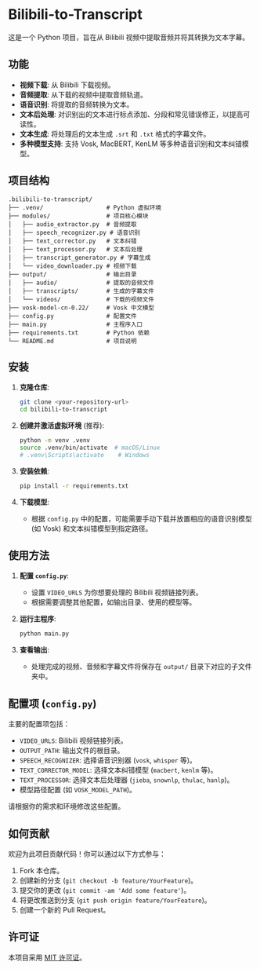 # Bilibili-to-Transcript

这是一个 Python 项目，旨在从 Bilibili 视频中提取音频并将其转换为文本字幕。

## 功能

*   **视频下载**: 从 Bilibili 下载视频。
*   **音频提取**: 从下载的视频中提取音频轨道。
*   **语音识别**: 将提取的音频转换为文本。
*   **文本后处理**: 对识别出的文本进行标点添加、分段和常见错误修正，以提高可读性。
*   **文本生成**: 将处理后的文本生成 `.srt` 和 `.txt` 格式的字幕文件。
*   **多种模型支持**: 支持 Vosk, MacBERT, KenLM 等多种语音识别和文本纠错模型。

## 项目结构

```
.bilibili-to-transcript/
├── .venv/                  # Python 虚拟环境
├── modules/                # 项目核心模块
│   ├── audio_extractor.py  # 音频提取
│   ├── speech_recognizer.py # 语音识别
│   ├── text_corrector.py   # 文本纠错
│   ├── text_processor.py   # 文本后处理
│   ├── transcript_generator.py # 字幕生成
│   └── video_downloader.py # 视频下载
├── output/                 # 输出目录
│   ├── audio/              # 提取的音频文件
│   ├── transcripts/        # 生成的字幕文件
│   └── videos/             # 下载的视频文件
├── vosk-model-cn-0.22/     # Vosk 中文模型
├── config.py               # 配置文件
├── main.py                 # 主程序入口
├── requirements.txt        # Python 依赖
└── README.md               # 项目说明
```

## 安装

1.  **克隆仓库**:
    ```bash
    git clone <your-repository-url>
    cd bilibili-to-transcript
    ```

2.  **创建并激活虚拟环境** (推荐):
    ```bash
    python -m venv .venv
    source .venv/bin/activate  # macOS/Linux
    # .venv\Scripts\activate    # Windows
    ```

3.  **安装依赖**: 
    ```bash
    pip install -r requirements.txt
    ```

4.  **下载模型**:
    *   根据 `config.py` 中的配置，可能需要手动下载并放置相应的语音识别模型 (如 Vosk) 和文本纠错模型到指定路径。

## 使用方法

1.  **配置 `config.py`**:
    *   设置 `VIDEO_URLS` 为你想要处理的 Bilibili 视频链接列表。
    *   根据需要调整其他配置，如输出目录、使用的模型等。

2.  **运行主程序**:
    ```bash
    python main.py
    ```

3.  **查看输出**:
    *   处理完成的视频、音频和字幕文件将保存在 `output/` 目录下对应的子文件夹中。

## 配置项 (`config.py`)

主要的配置项包括：

*   `VIDEO_URLS`: Bilibili 视频链接列表。
*   `OUTPUT_PATH`: 输出文件的根目录。
*   `SPEECH_RECOGNIZER`: 选择语音识别器 (`vosk`, `whisper` 等)。
*   `TEXT_CORRECTOR_MODEL`: 选择文本纠错模型 (`macbert`, `kenlm` 等)。
*   `TEXT_PROCESSOR`: 选择文本后处理器 (`jieba`, `snownlp`, `thulac`, `hanlp`)。
*   模型路径配置 (如 `VOSK_MODEL_PATH`)。

请根据你的需求和环境修改这些配置。

## 如何贡献

欢迎为此项目贡献代码！你可以通过以下方式参与：

1.  Fork 本仓库。
2.  创建新的分支 (`git checkout -b feature/YourFeature`)。
3.  提交你的更改 (`git commit -am 'Add some feature'`)。
4.  将更改推送到分支 (`git push origin feature/YourFeature`)。
5.  创建一个新的 Pull Request。

## 许可证

本项目采用 [MIT 许可证](LICENSE)。
